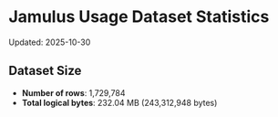 # Jamulus Usage Dataset Statistics

Updated: 2025-10-30

## Dataset Size
- **Number of rows**: 1,729,784
- **Total logical bytes**: 232.04 MB (243,312,948 bytes)

